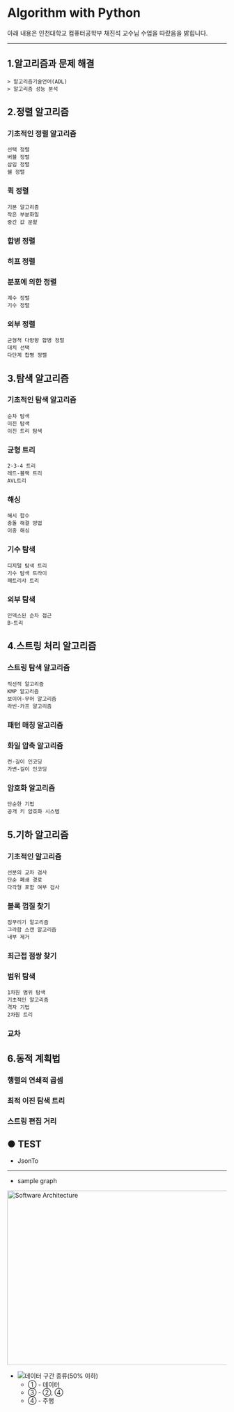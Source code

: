 # Algorithm with Python
아래 내용은 인천대학교 컴퓨터공학부 채진석 교수님 수업을 따랐음을 밝힙니다.

---

## 1.알고리즘과 문제 해결
    > 알고리즘기술언어(ADL)
    > 알고리즘 성능 분석


## 2.정렬 알고리즘
  ### 기초적인 정렬 알고리즘
    선택 정렬
    버블 정렬
    삽입 정렬
    쉘 정렬
  ### 퀵 정렬
    기본 알고리즘
    작은 부분화일
    중간 값 분할    
  ### 합병 정렬
  ### 히프 정렬
  ### 분포에 의한 정렬
    계수 정렬
    기수 정렬
  ### 외부 정렬
    균형적 다방향 합병 정렬
    대치 선택
    다단계 합병 정렬


## 3.탐색 알고리즘
  ### 기초적인 탐색 알고리즘
    순차 탐색
    이진 탐색
    이진 트리 탐색
    
  ### 균형 트리
    2-3-4 트리
    레드-블랙 트리
    AVL트리
    
  ### 해싱
    해시 함수
    충돌 해결 방법
    이중 해싱

  ### 기수 탐색
    디지털 탐색 트리
    기수 탐색 트라이
    패트리샤 트리
  
  ### 외부 탐색
    인덱스된 순차 접근
    B-트리


## 4.스트링 처리 알고리즘
  ### 스트링 탐색 알고리즘
    직선적 알고리즘
    KMP 알고리즘
    보이어-무어 알고리즘
    라빈-카프 알고리즘

  ### 패턴 매칭 알고리즘

  ### 화일 압축 알고리즘
    런-길이 인코딩
    가변-길이 인코딩

  ### 암호화 알고리즘
    단순한 기법
    공개 키 암호화 시스템

## 5.기하 알고리즘
  ### 기초적인 알고리즘
    선분의 교차 검사
    단순 폐쇄 경로
    다각형 포함 여부 검사
    
  ### 볼록 껍질 찾기
    짐꾸리기 알고리즘
    그라함 스캔 알고리즘
    내부 제거
  
  ### 최근접 점쌍 찾기
  
  ### 범위 탐색
    1차원 범위 탐색
    기초적인 알고리즘
    격자 기법
    2차원 트리
  
  ### 교차
  
  
## 6.동적 계획법
  ### 행렬의 연쇄적 곱셈
  ### 최적 이진 탐색 트리
  ### 스트링 편집 거리

## ● TEST
  - JsonTo
   
----
  - sample graph
    <!-- ![50이하인 차량 그래프](./img/under_50_graph.PNG) -->
<img src="./img/under_50_graph.PNG" width="600px" height="400px" title="50% 이하 차량 그래프" alt="Software Architecture"> </img>  

  - ![데이터 구간 종류(50% 이하)](./img/under50.png)
    - ① - 데이터
    - ③ - ②, ④
    - ④ - 주행
  
    
